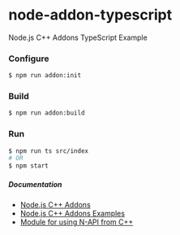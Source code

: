 # node-addon-typescript
Node.js C++ Addons TypeScript Example

### Configure
```sh
$ npm run addon:init
```

### Build
```sh
$ npm run addon:build
```

### Run
```sh
$ npm run ts src/index
# OR
$ npm start
```

##### Documentation
* [Node.js C++ Addons](https://nodejs.org/api/addons.html)
* [Node.js C++ Addons Examples](https://github.com/nodejs/node-addon-examples)
* [Module for using N-API from C++](https://github.com/nodejs/node-addon-api)

